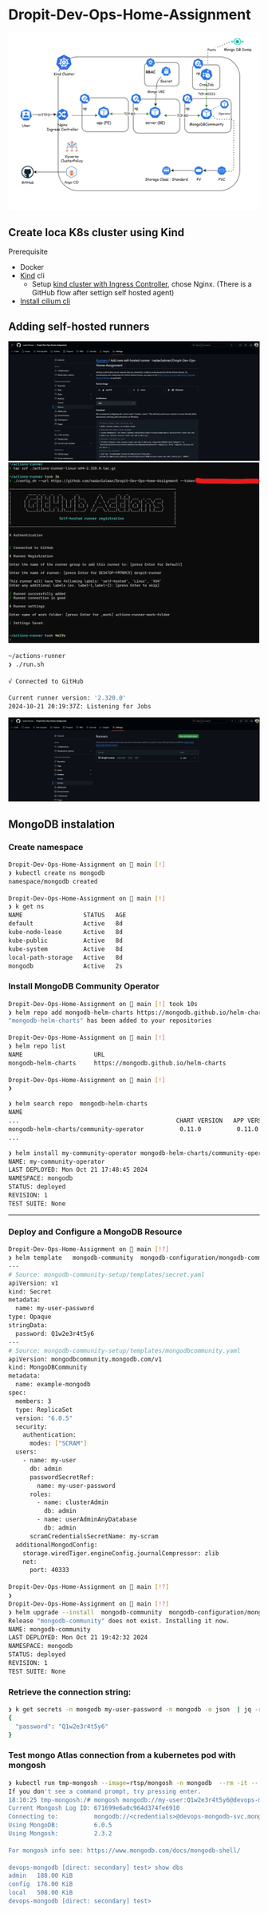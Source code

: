 # Dropit-Dev-Ops-Home-Assignment


![alt text](images/k8s-architecture.png)



## Create loca K8s cluster using Kind
Prerequisite
- Docker
- [Kind](https://kind.sigs.k8s.io/) cli 
    - Setup [kind cluster with Ingress Controller](https://kind.sigs.k8s.io/docs/user/ingress/), chose Nginx. (There is a GitHub flow after settign self hosted agent)
- [Install cilium cli](https://docs.cilium.io/en/stable/installation/kind/)





## Adding self-hosted runners
![alt text](images/self-hosted-runner-01.png)
![alt text](images/self-hosted-runner-02.png)

```bash
~/actions-runner
❯ ./run.sh

√ Connected to GitHub

Current runner version: '2.320.0'
2024-10-21 20:19:37Z: Listening for Jobs
```
![alt text](images/self-hosted-runner-03.png)



## MongoDB instalation 

### Create namespace
```bash
Dropit-Dev-Ops-Home-Assignment on  main [!] 
❯ kubectl create ns mongodb
namespace/mongodb created

Dropit-Dev-Ops-Home-Assignment on  main [!] 
❯ k get ns
NAME                 STATUS   AGE
default              Active   8d
kube-node-lease      Active   8d
kube-public          Active   8d
kube-system          Active   8d
local-path-storage   Active   8d
mongodb              Active   2s
```


### Install MongoDB Community Operator
```bash
Dropit-Dev-Ops-Home-Assignment on  main [!] took 10s 
❯ helm repo add mongodb-helm-charts https://mongodb.github.io/helm-charts
"mongodb-helm-charts" has been added to your repositories

Dropit-Dev-Ops-Home-Assignment on  main [!] 
❯ helm repo list
NAME                    URL                                  
mongodb-helm-charts     https://mongodb.github.io/helm-charts

Dropit-Dev-Ops-Home-Assignment on  main [!] 
❯ 
```



```bash
❯ helm search repo  mongodb-helm-charts 
NAME
...                                            CHART VERSION   APP VERSION     DESCRIPTION                                       
mongodb-helm-charts/community-operator          0.11.0          0.11.0          MongoDB Kubernetes Community Operator             
...  
```


```bash
❯ helm install my-community-operator mongodb-helm-charts/community-operator --version 0.11.0 --namespace mongodb
NAME: my-community-operator
LAST DEPLOYED: Mon Oct 21 17:48:45 2024
NAMESPACE: mongodb
STATUS: deployed
REVISION: 1
TEST SUITE: None
```
---


### Deploy and Configure a MongoDB Resource
```bash
Dropit-Dev-Ops-Home-Assignment on  main [!?] 
❯ helm template   mongodb-community  mongodb-configuration/mongodb-community-setup/ -n mongodb 
---
# Source: mongodb-community-setup/templates/secret.yaml
apiVersion: v1
kind: Secret
metadata:
  name: my-user-password
type: Opaque
stringData:
  password: Q1w2e3r4t5y6
---
# Source: mongodb-community-setup/templates/mongodbcommunity.yaml
apiVersion: mongodbcommunity.mongodb.com/v1
kind: MongoDBCommunity
metadata:
  name: example-mongodb
spec:
  members: 3
  type: ReplicaSet
  version: "6.0.5"
  security:
    authentication:
      modes: ["SCRAM"]
  users:
    - name: my-user
      db: admin
      passwordSecretRef:
        name: my-user-password
      roles:
        - name: clusterAdmin
          db: admin
        - name: userAdminAnyDatabase
          db: admin
      scramCredentialsSecretName: my-scram
  additionalMongodConfig:
    storage.wiredTiger.engineConfig.journalCompressor: zlib
    net:
      port: 40333

Dropit-Dev-Ops-Home-Assignment on  main [!?] 
❯
Dropit-Dev-Ops-Home-Assignment on  main [!?] 
❯ helm upgrade --install  mongodb-community  mongodb-configuration/mongodb-community-setup/ -n mongodb 
Release "mongodb-community" does not exist. Installing it now.
NAME: mongodb-community
LAST DEPLOYED: Mon Oct 21 19:42:32 2024
NAMESPACE: mongodb
STATUS: deployed
REVISION: 1
TEST SUITE: None  
```


### Retrieve the connection string:
```bash
❯ k get secrets -n mongodb my-user-password -n mongodb -o json  | jq -r '.data | with_entries(.value |= @base64d)'
{
  "password": "Q1w2e3r4t5y6"
}

```

### Test mongo Atlas connection from a kubernetes pod with mongosh
```bash
❯ kubectl run tmp-mongosh --image=rtsp/mongosh -n mongodb  --rm -it -- bash
If you don't see a command prompt, try pressing enter.
18:10:25 tmp-mongosh:/# mongosh mongodb://my-user:Q1w2e3r4t5y6@devops-mongodb-svc.mongodb.svc.cluster.local:40333
Current Mongosh Log ID: 671699e6a0c964d374fe6910
Connecting to:          mongodb://<credentials>@devops-mongodb-svc.mongodb.svc.cluster.local:40333/?directConnection=true&appName=mongosh+2.3.2
Using MongoDB:          6.0.5
Using Mongosh:          2.3.2

For mongosh info see: https://www.mongodb.com/docs/mongodb-shell/

devops-mongodb [direct: secondary] test> show dbs
admin   188.00 KiB
config  176.00 KiB
local   508.00 KiB
devops-mongodb [direct: secondary] test>
```



